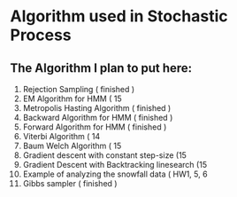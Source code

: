 # Algorithm used in Stochastic Process
## The Algorithm I plan to put here:
1. Rejection Sampling ( finished )
2. EM Algorithm for HMM ( 15
3. Metropolis Hasting Algorithm ( finished )
4. Backward Algorithm for HMM ( finished )
5. Forward Algorithm for HMM ( finished )
6. Viterbi Algorithm ( 14
7. Baum Welch Algorithm ( 15
8. Gradient descent with constant step-size (15
9. Gradient Descent with Backtracking linesearch (15
10. Example of analyzing the snowfall data ( HW1, 5, 6
11. Gibbs sampler ( finished )


